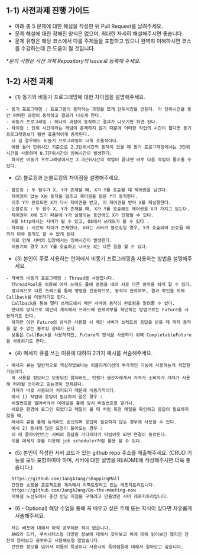 ## 1-1) 사전과제 진행 가이드

- 아래 총 5 문제에 대한 해설을 작성한 뒤 Pull Request를 날려주세요.
- 문제 해설에 대한 정해진 양식은 없으며, 최대한 자세히 해설해주시면 좋습니다.
- 문제 유형은 해당 코스에서 다룰 주제들을 포함하고 있으니 완벽히 이해하시면 코스를 수강하는데 큰 도움이 될 것입니다.

**문의 사항은 사전 과제 Repository의 Issue로 등록해 주세요.*
  


## 1-2) 사전 과제

- (1) 동기와 비동기 프로그래밍에 대한 차이점을 설명해주세요. 
```
- 동기 프로그래밍 : 프로그램이 동작하는 과정을 쪼개 단위시간을 만든다. 이 단위시간을 동안 어떠한 과정이 동작하고 결과가 나오게 한다.
- 비동기 프로그래밍 : 하나의 과정이 동작하고 결과가 나오기만 하면 된다.
- 차이점 : 단위 시간이라는 개념이 존재하지 않기 때문에 어떠한 작업의 시간이 짧다면 동기 프로그래밍보다 훨씬 효율적이게 동작된다. 
  더 길 경우에도 비동기 프로그래밍이 더욱 효율적이다. 
  예를 들어 단위시간 기준으로 2.3단위시간의 동작이 있을 때 동기 프로그래밍에서는 3단위시간을 사용하며 0.7단위시간의 잉여시간이 발생한다. 
  하지만 비동기 프로그래밍에서는 2.3단위시간의 작업이 끝나면 바로 다음 작업이 들어올 수 있다.
```
- (2) 블로킹과 논블로킹의 차이점을 설명해주세요.
```
- 블로킹 : 두 함수가 X, Y가 존재할 때, X가 Y를 호출할 때 제어권을 넘긴다. 
  제어권이 없는 X는 동작을 멈추고 제어권을 받은 Y가 동작한다. 
  이후 Y가 완료되면 X가 다시 제어권을 받고, 이 제어권을 받아 X를 재실행한다. 
- 논블로킹 : 두 함수 X, Y가 존재할 때, X가 Y를 호출해도 제어권을 X가 가지고 있는다. 
  제어권이 X에 있기 때문에 Y가 실행되는 동안에도 X가 진행될 수 있다. 
  X를 http에서는 서버가 될 수 있고, OS에서 쓰레드가 될 수 있다 .
- 차이점 : 시간의 차이가 존재한다. X라는 서버가 블로킹일 경우, Y가 호출되어 완료될 때 까지 아무 동작도 할 수 없게 된다. 
  이로 인해 서버의 입장에서는 잉여시간이 발생한다. 
  비동기의 경우 X가 Y를 호출하고 나서도 X는 다른 일을 할 수 있다. 
```
- (3) 본인이 주로 사용하는 언어에서 비동기 프로그래밍을 사용하는 방법을 설명해주세요.
```
- 자바의 비동기 프로그래밍 : Thread를 사용합니다. 
  ThreadPool을 이용해 여러 쓰레드 풀에 명령을 내려 서로 다른 동작을 하게 할 수 있다. 
  명시적으로 다른 쓰레드를 통해 명령을 전송하므로, 동작의 완료여부, 결과 확인을 위해 Callback을 이용하기도 한다. 
  Callback을 통해 멀티 쓰레드에서 메인 서버에 동작이 완료됨을 알려줄 수 있다. 
  반대의 방식으로 메인이 계속해서 쓰레드에 완료여부를 확인하는 방법으로는 Future을 사용하기도 한다. 
  하지만 이런 Future의 방식은 사용할 시 메인 서버가 쓰레드의 응답을 받을 때 까지 동작을 할 수 없는 블로킹 상태가 된다. 
  보통은 CallBack을 사용하지만, Future의 방식을 사용하기 위해 CompletableFuture을 사용하기도 한다. 
```
- (4) 메세지 큐를 쓰는 이유에 대하여 2가지 예시를 서술해주세요.
```
- 메세지 큐는 일반적으로 핵심작업보다는 어플리케이션의 부가적인 기능에 사용하는게 적합한 기능이다. 
  꼭 사용할 정보라고 보장되진 않더라도, 언젠가 생산자에게서 가져가 소비자가 가져가 사용해 처리될 것이라고 믿는것이 전제된다. 
  가져가 바로 사용되어 처리되기 때문에 비동기적이다.
  예시 1) 작업에 응답이 필요하지 않은 경우 : 
  비밀번호를 잃어버려서 이메일을 통해 임시 비밀번호를 받거나, 
  새로운 환경에 로그인 되었다고 메일이 올 때 처럼 특정 메일을 확인하고 응답이 필요하지 않을 때, 
  메세지 큐를 통해 늦게라도 송신되며 응답이 필요하지 않는 경우에 사용할 수 있다. 
  예시 2) 동시에 많은 요청이 들어오는 경우 : 
  이 때 클라이언트는 서버의 응답을 기다리다가 타임아웃 되면 연결이 종료된다. 
  이를 메세지 큐를 이용해 job scheduler처럼 활용 할 수 있다. 
```
- (5) 본인이 작성한 서버 코드가 있는 github repo 주소를 제출해주세요. (CRUD 기능을 모두 포함하여야 하며, 서버에 대한 설명을 README에 작성해주시면 더욱 좋습니다.)
```
  https://github.com/JangAJang/ShoppingMall
  간단한 쇼핑몰 프로젝트를 계속해서 리펙토링하고 있는 레포지토리입니다. 
  https://github.com/JangAJang/Do-the-meeting-now
  지하철 노선도에서 중간 만남 지점을 구하려고 만들었던 서버 레포지토리입니다. 
```
- (6 - Optional) 해당 수업을 통해 꼭 배우고 싶은 주제 또는 지식이 있다면 자유롭게 서술해주세요.
```
  저는 배포에 대해서 아직 공부해본 적이 없습니다. 
  AWS와 도커, 쿠버네티스등 다양한 정보에 대해서 찾아보고 이에 대해 읽어보긴 했지만 찬찬히 뜯어보고 공부하고 사용해보질 않았습니다. 
  간단한 정보를 넘어서 이들의 특성이나 사용시의 특이점등에 대해서 알아보고 싶습니다. 
```
